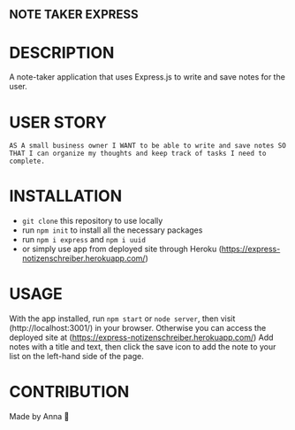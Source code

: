 ## NOTE TAKER EXPRESS

# DESCRIPTION
A note-taker application that uses Express.js to write and save notes for the user.

# USER STORY
`AS A small business owner
I WANT to be able to write and save notes
SO THAT I can organize my thoughts and keep track of tasks I need to complete.`

# INSTALLATION
- `git clone` this repository to use locally 
- run `npm init` to install all the necessary packages 
- run `npm i express` and `npm i uuid`
- or simply use app from deployed site through Heroku (https://express-notizenschreiber.herokuapp.com/)

# USAGE
With the app installed, run `npm start` or `node server`, then visit (http://localhost:3001/) in your browser. Otherwise you can access the deployed site at (https://express-notizenschreiber.herokuapp.com/)
Add notes with a title and text, then click the save icon to add the note to your list on the left-hand side of the page. 

# CONTRIBUTION
Made by Anna 🧡